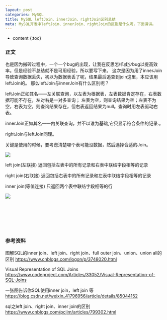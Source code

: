 ```yaml
---
layout: post
categories: MySQL
title: MySQL leftJoin、innerJoin、rightJoin区别总结
meta: MySQL开发中leftJoin、innerJoin、rightJoin的区别是什么呢，下面讲讲。
---
```

* content
{:toc}

### 正文

也是因为搬砖过程中，一个一个bug的出现，让我在反思怎样减少bug以提高效率。但是经验不总结就不是可用经验，所以要写下来。
这次是因为用了innerJoin导致查询数据丢失，初以为数据表丢了呢，结果最后追查到join这里，本应该用leftJoin的。
那么leftJoin与innerJoin有什么区别呢？

leftJoin正如其名——左关联查询，以左表为根据表，左表数据肯定存在，右表数据可能不存在，左对右是一对多查询；
左表为空，则查询结果为空；左表不为空，右表为空，则查询结果存在，但右表返回结果为null。查询时用左表驱动右表。

innerJoin正如其名——内关联查询，并不以谁为基础,它只显示符合条件的记录.。 

rightJoin与leftJoin同理。

关键是使用的时候，要考虑清楚哪个表可能没数据，然后选择合适的Join。

![]({{site.baseurl}}/images/20210128/20210128184390.png)

left join(左联接) 返回包括左表中的所有记录和右表中联结字段相等的记录

right join(右联接) 返回包括右表中的所有记录和左表中联结字段相等的记录

inner join(等值连接) 只返回两个表中联结字段相等的行

![]({{site.baseurl}}/images/20210128/20210128184392.png)

<br/><br/><br/><br/><br/>
### 参考资料

图解SQL的inner join、left join、right join、full outer join、union、union all的区别 <https://www.cnblogs.com/logon/p/3748020.html>

Visual Representation of SQL Joins <https://www.codeproject.com/Articles/33052/Visual-Representation-of-SQL-Joins>

一张图告诉你SQL使用inner join，left join 等 <https://blog.csdn.net/weixin_41796956/article/details/85044152>

sql之left join、right join、inner join的区别 <https://www.cnblogs.com/pcjim/articles/799302.html>
